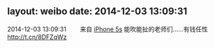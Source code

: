 layout: weibo
date: 2014-12-03 13:09:31
---
2014-12-03 13:09:31  &nbsp;&nbsp;&nbsp;&nbsp;&nbsp;&nbsp; 来自 <a href="sinaweibo://customweibosource" rel="nofollow">iPhone 5s</a>
能吹能扯的老师们……有钱任性 http://t.cn/8DFZqWz ​​​
